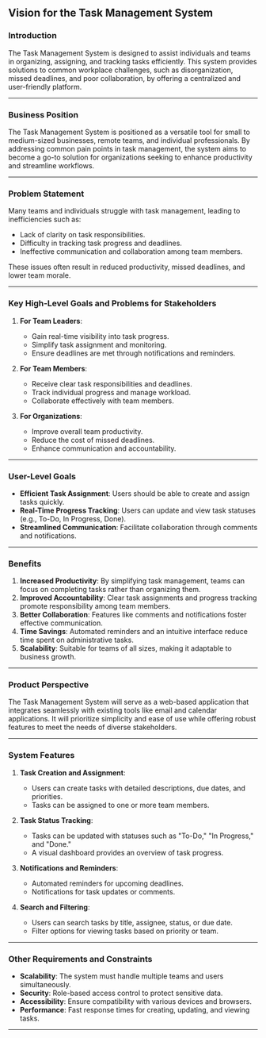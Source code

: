 ## Vision for the Task Management System

### **Introduction**
The Task Management System is designed to assist individuals and teams in organizing, assigning, and tracking tasks efficiently. This system provides solutions to common workplace challenges, such as disorganization, missed deadlines, and poor collaboration, by offering a centralized and user-friendly platform.

---

### **Business Position**
The Task Management System is positioned as a versatile tool for small to medium-sized businesses, remote teams, and individual professionals. By addressing common pain points in task management, the system aims to become a go-to solution for organizations seeking to enhance productivity and streamline workflows.

---

### **Problem Statement**
Many teams and individuals struggle with task management, leading to inefficiencies such as:
- Lack of clarity on task responsibilities.
- Difficulty in tracking task progress and deadlines.
- Ineffective communication and collaboration among team members.

These issues often result in reduced productivity, missed deadlines, and lower team morale.

---

### **Key High-Level Goals and Problems for Stakeholders**
1. **For Team Leaders**:
   - Gain real-time visibility into task progress.
   - Simplify task assignment and monitoring.
   - Ensure deadlines are met through notifications and reminders.

2. **For Team Members**:
   - Receive clear task responsibilities and deadlines.
   - Track individual progress and manage workload.
   - Collaborate effectively with team members.

3. **For Organizations**:
   - Improve overall team productivity.
   - Reduce the cost of missed deadlines.
   - Enhance communication and accountability.

---

### **User-Level Goals**
- **Efficient Task Assignment**: Users should be able to create and assign tasks quickly.
- **Real-Time Progress Tracking**: Users can update and view task statuses (e.g., To-Do, In Progress, Done).
- **Streamlined Communication**: Facilitate collaboration through comments and notifications.

---

### **Benefits**
1. **Increased Productivity**: By simplifying task management, teams can focus on completing tasks rather than organizing them.
2. **Improved Accountability**: Clear task assignments and progress tracking promote responsibility among team members.
3. **Better Collaboration**: Features like comments and notifications foster effective communication.
4. **Time Savings**: Automated reminders and an intuitive interface reduce time spent on administrative tasks.
5. **Scalability**: Suitable for teams of all sizes, making it adaptable to business growth.

---

### **Product Perspective**
The Task Management System will serve as a web-based application that integrates seamlessly with existing tools like email and calendar applications. It will prioritize simplicity and ease of use while offering robust features to meet the needs of diverse stakeholders.

---

### **System Features**
1. **Task Creation and Assignment**:
   - Users can create tasks with detailed descriptions, due dates, and priorities.
   - Tasks can be assigned to one or more team members.

2. **Task Status Tracking**:
   - Tasks can be updated with statuses such as "To-Do," "In Progress," and "Done."
   - A visual dashboard provides an overview of task progress.

3. **Notifications and Reminders**:
   - Automated reminders for upcoming deadlines.
   - Notifications for task updates or comments.

4. **Search and Filtering**:
   - Users can search tasks by title, assignee, status, or due date.
   - Filter options for viewing tasks based on priority or team.

---

### **Other Requirements and Constraints**
- **Scalability**: The system must handle multiple teams and users simultaneously.
- **Security**: Role-based access control to protect sensitive data.
- **Accessibility**: Ensure compatibility with various devices and browsers.
- **Performance**: Fast response times for creating, updating, and viewing tasks.

---



